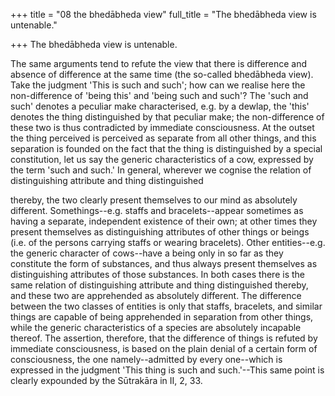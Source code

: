 +++
title = "08 the bhedābheda view"
full_title = "The bhedābheda view is untenable."

+++
The bhedābheda view is untenable.

The same arguments tend to refute the view that there is difference and absence of difference at the same time (the so-called bhedābheda view). Take the judgment 'This is such and such'; how can we realise here the non-difference of 'being this' and 'being such and such'? The 'such and such' denotes a peculiar make characterised, e.g. by a dewlap, the 'this' denotes the thing distinguished by that peculiar make; the non-difference of these two is thus contradicted by immediate consciousness. At the outset the thing perceived is perceived as separate from all other things, and this separation is founded on the fact that the thing is distinguished by a special constitution, let us say the generic characteristics of a cow, expressed by the term 'such and such.' In general, wherever we cognise the relation of distinguishing attribute and thing distinguished

thereby, the two clearly present themselves to our mind as absolutely different. Somethings--e.g. staffs and bracelets--appear sometimes as having a separate, independent existence of their own; at other times they present themselves as distinguishing attributes of other things or beings (i.e. of the persons carrying staffs or wearing bracelets). Other entities--e.g. the generic character of cows--have a being only in so far as they constitute the form of substances, and thus always present themselves as distinguishing attributes of those substances. In both cases there is the same relation of distinguishing attribute and thing distinguished thereby, and these two are apprehended as absolutely different. The difference between the two classes of entities is only that staffs, bracelets, and similar things are capable of being apprehended in separation from other things, while the generic characteristics of a species are absolutely incapable thereof. The assertion, therefore, that the difference of things is refuted by immediate consciousness, is based on the plain denial of a certain form of consciousness, the one namely--admitted by every one--which is expressed in the judgment 'This thing is such and such.'--This same point is clearly expounded by the Sūtrakāra in II, 2, 33.

